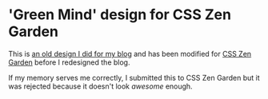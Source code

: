 'Green Mind' design for CSS Zen Garden
===

This is [an old design I did for my blog](http://cheeaun.com/blog/2005/05/rebooted-into-greenery) and has been modified for [CSS Zen Garden](http://csszengarden.com/) before I redesigned the blog.

If my memory serves me correctly, I submitted this to CSS Zen Garden but it was rejected because it doesn't look *awesome* enough.